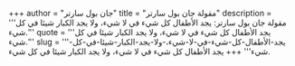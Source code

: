 +++
author = "جان بول سارتر"
title = "مقولة جان بول سارتر"
description = '''مقولة جان بول سارتر: يجد الأطفال كل شيء في لا شيء، ولا يجد الكبار شيئا في كل شيء.'''
quote = '''يجد الأطفال كل شيء في لا شيء، ولا يجد الكبار شيئا في كل شيء.'''
slug = '''يجد-الأطفال-كل-شيء-في-لا-شيء،-ولا-يجد-الكبار-شيئا-في-كل-شيء'''
+++
يجد الأطفال كل شيء في لا شيء، ولا يجد الكبار شيئا في كل شيء.
